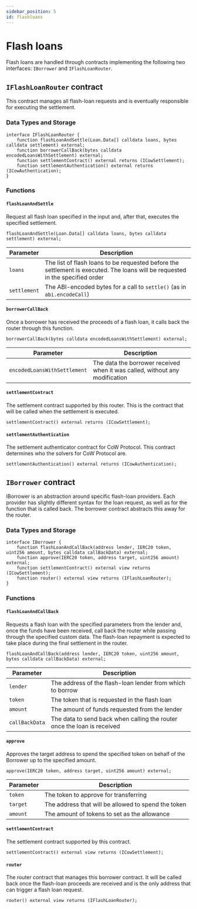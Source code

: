 ```yaml
---
sidebar_position: 5
id: flashloans
---
```


# Flash loans

Flash loans are handled through contracts implementing the following two interfaces: `IBorrower` and `IFlashLoanRouter`.

## `IFlashLoanRouter` contract

This contract manages all flash-loan requests and is eventually responsible for executing the settlement.

### Data Types and Storage

```solidity
interface IFlashLoanRouter {
    function flashLoanAndSettle(Loan.Data[] calldata loans, bytes calldata settlement) external;
    function borrowerCallBack(bytes calldata encodedLoansWithSettlement) external;
    function settlementContract() external returns (ICowSettlement);
    function settlementAuthentication() external returns (ICowAuthentication);
}
```

### Functions

#### `flashLoanAndSettle`

Request all flash loan specified in the input and, after that, executes the specified settlement.

```solidity
flashLoanAndSettle(Loan.Data[] calldata loans, bytes calldata settlement) external;
```

| **Parameter** | **Description**                                                                                                               |
|---------------|-------------------------------------------------------------------------------------------------------------------------------|
| `loans`       | The list of flash loans to be requested before the settlement is executed. The loans will be requested in the specified order |
| `settlement`  | The ABI-encoded bytes for a call to `settle()` (as in `abi.encodeCall`)                                                       |

#### `borrowerCallBack`

Once a borrower has received the proceeds of a flash loan, it calls back the router through this function.

```solidity
borrowerCallBack(bytes calldata encodedLoansWithSettlement) external;
```

| **Parameter**                | **Description**                                                             |
|------------------------------|-----------------------------------------------------------------------------|
| `encodedLoansWithSettlement` | The data the borrower received when it was called, without any modification |

#### `settlementContract`

The settlement contract supported by this router. This is the contract that will be called when the settlement is executed.

```solidity
settlementContract() external returns (ICowSettlement);
```

#### `settlementAuthentication`

The settlement authenticator contract for CoW Protocol. This contract determines who the solvers for CoW Protocol are.

```solidity
settlementAuthentication() external returns (ICowAuthentication);
```

## `IBorrower` contract

IBorrower is an abstraction around specific flash-loan providers. Each provider has slightly different syntax for the loan request, as well as for the function that is called back. The borrower contract abstracts this away for the router.

### Data Types and Storage

```solidity
interface IBorrower {
    function flashLoanAndCallBack(address lender, IERC20 token, uint256 amount, bytes calldata callBackData) external;
    function approve(IERC20 token, address target, uint256 amount) external;
    function settlementContract() external view returns (ICowSettlement);
    function router() external view returns (IFlashLoanRouter);
}
```

### Functions

#### `flashLoanAndCallBack`

Requests a flash loan with the specified parameters from the lender and, once the funds have been received, call back the router while passing through the specified custom data. The flash-loan repayment is expected to take place during the final settlement in the router.

```solidity
flashLoanAndCallBack(address lender, IERC20 token, uint256 amount, bytes calldata callBackData) external;
```

| **Parameter**  | **Description**                                                         |
|----------------|-------------------------------------------------------------------------|
| `lender`       | The address of the flash-loan lender from which to borrow               |
| `token`        | The token that is requested in the flash loan                           |
| `amount`       | The amount of funds requested from the lender                           |
| `callBackData` | The data to send back when calling the router once the loan is received |

#### `approve`

Approves the target address to spend the specified token on behalf of the Borrower up to the specified amount.

```solidity
approve(IERC20 token, address target, uint256 amount) external;
```

| **Parameter** | **Description**                                     |
|---------------|-----------------------------------------------------|
| `token`       | The token to approve for transferring               |
| `target`      | The address that will be allowed to spend the token |
| `amount`      | The amount of tokens to set as the allowance        |

#### `settlementContract`

The settlement contract supported by this contract.

```solidity
settlementContract() external view returns (ICowSettlement);
```

#### `router`

The router contract that manages this borrower contract. It will be called back once the flash-loan proceeds are received and is the only address that can trigger a flash loan request.

```solidity
router() external view returns (IFlashLoanRouter);
```
